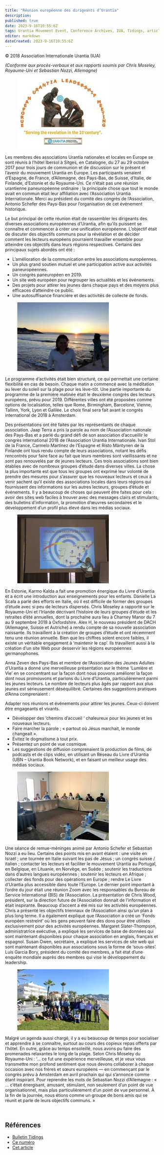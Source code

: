 ```yaml
---
title: "Réunion européenne des dirigeants d’Urantia"
description: 
published: true
date: 2023-9-16T10:55:6Z
tags: Urantia Movement Event, Conference Archives, IUA, Tidings, article
editor: markdown
dateCreated: 2023-9-16T10:55:6Z
---
```


<p class="v-card v-sheet theme--light grey lighten-3 px-2">© 2018 Association Internationale Urantia (IUA)</p>


_(Conforme aux procès-verbaux et aux rapports soumis par Chris Moseley, Royaume-Uni et Sebastian Nozzi, Allemagne)_

<figure id="Figure_1" class="image urantiapedia image-style-align-left">
<img src="/image/article/IUA_Tidings/European-Leaders-Meeting-Image-300x236.jpg">
</figure>

Les membres des associations Urantia nationales et locales en Europe se sont réunis à l’hôtel Ibersol à Sitges, en Catalogne, du 27 au 29 octobre 2017 pour trois jours de communion et de discussion sur le présent et l’avenir du mouvement Urantia en Europe. Les participants venaient d’Espagne, de France, d’Allemagne, des Pays-Bas, de Suisse, d’Italie, de Finlande, d’Estonie et du Royaume-Uni. Ce n’était pas une réunion urantienne paneuropéenne ordinaire ; la principale chose que tout le monde avait en commun était leur affiliation avec l’Association Urantia Internationale. Merci au président du comité des congrès de l’Association, Antonio Schefer des Pays-Bas pour l’organisation de cet événement historique.

Le but principal de cette réunion était de rassembler les dirigeants des diverses associations européennes d’Urantia, afin qu’ils puissent se connaître et commencer à créer une unification européenne. L’objectif était de discuter des objectifs communs pour la révélation et de décider comment les lecteurs européens pourraient travailler ensemble pour atteindre ces objectifs dans leurs régions respectives. Certains des principaux sujets abordés ont été :

- L’amélioration de la communication entre les associations européennes.
- Un plus grand soutien mutuel et une participation active aux activités paneuropéennes.
- Un congrès paneuropéen en 2019.
- Un site web européen pour regrouper les actualités et les événements.
- Des projets pour attirer les jeunes dans chaque pays et des moyens plus efficaces d’atteindre ce public.
- Une autosuffisance financière et des activités de collecte de fonds.

<figure id="Figure_2" class="image urantiapedia image-style-align-right">
<img src="/image/article/IUA_Tidings/Sitges3-300x225.jpg">
</figure>

Le programme d’activités était bien structuré, ce qui permettait une certaine flexibilité en cas de besoin. Chaque matin a commencé avec la méditation au lever du soleil sur la plage pour les lève-tôt. Une partie importante du programme de la première matinée était le deuxième congrès des lecteurs européens, prévu pour 2019. Différentes villes ont été proposées comme options de localisation, telles que Rome, Birmingham, Barcelone, Vienne, Tallinn, York, Lyon et Galilée. Le choix final sera fait avant le congrès international de 2018 à Amsterdam.

Des présentations ont été faites par les représentants de chaque association. Jaap Terra a pris la parole au nom de l’Association nationale des Pays-Bas et a parlé du grand défi de son association d’accueillir le congrès international 2018 de l’Association Urantia Internationale. Ivan Stol de la France, Carmelo Martínez de l’Espagne et Risto Mäntynen de la Finlande ont tous rendu compte de leurs associations, notant les défis rencontrés pour faire face au fait que leurs membres sont vieillissants et ne sont pas renouvelés par de jeunes lecteurs. Ces trois associations sont bien établies avec de nombreux groupes d’étude dans diverses villes. La chose la plus importante est que tous les groupes ont exprimé leur volonté de prendre des mesures pour s’assurer que les nouveaux lecteurs et ceux à venir sachent qu’il existe des associations locales dans leurs régions qui fournissent des informations sur les autres lecteurs, groupes d’étude et événements. Il y a beaucoup de choses qui peuvent être faites pour cela :  avoir des sites web faciles à trouver avec des messages clairs et stimulants, des bulletins d’information, la promotion d’œuvres secondaires et le développement d’un profil plus élevé dans les médias sociaux.

<figure id="Figure_3" class="image urantiapedia image-style-align-left">
<img src="/image/article/IUA_Tidings/Sitges5-300x225.jpg">
</figure>

En Estonie, Karmo Kalda a fait une promotion énergique du Livre d’Urantia et a écrit une introduction aux enseignements pour les enfants. Danielle La Scala a parlé des efforts en Italie, où il est difficile de former des groupes d’étude avec si peu de lecteurs dispersés. Chris Moseley a rapporté sur le Royaume-Uni et l’Irlande décrivant l’histoire de leurs groupes d’étude et les retraites d’été annuelles, dont la prochaine aura lieu à Charney Manor du 7 au 9 septembre 2018 à Oxfordshire. Alex H, le nouveau président de DACH (Allemagne, Suisse et Autriche) a rendu compte de sa nouvelle association naissante. Ils travaillent à la création de groupes d’étude et ont récemment tenu une réunion annuelle. Bien que les chiffres soient encore faibles, il existe un véritable engagement à ‘maintenir le cap’. Ils travaillent aussi à la création d’un site Web pour desservir les régions européennes germanophones.

Anna Zeven des Pays-Bas et membre de l’Association des Jeunes Adultes d’Urantia a donné une merveilleuse présentation sur le thème ‘Lumière et Vie’ en se concentrant sur la façon dont nous pouvons améliorer la façon dont nous promouvons et parlons du Livre d’Urantia, particulièrement parmi les jeunes lecteurs. Le nombre de lecteurs plus âgés par rapport aux plus jeunes est sérieusement déséquilibré. Certaines des suggestions pratiques d’Anna comprenaient :

Adapter nos réunions et événements pour attirer les jeunes. Ceux-ci doivent être engageants et vivants.

- Développer des ’chemins d’accueil ‘ chaleureux pour les jeunes et les nouveaux lecteurs.
- Faire marcher la parole ; « partout où Jésus marchait, le monde changeait ».
- Évitez le dogmatisme à tout prix.
- Présentez un point de vue cosmique.
- Les suggestions de diffusion comprenaient la production de films, de podcasts et de clips vidéo, en utilisant un Réseau du Livre d’Urantia (UBN – Urantia Book Network), et en faisant un meilleur usage des médias sociaux.

<figure id="Figure_4" class="image urantiapedia image-style-align-right">
<img src="/image/article/IUA_Tidings/Sitges1-300x225.jpg">
</figure>

Une séance de remue-méninges animé par Antonio Schefer et Sebastian Nozzi a eu lieu. Certains des points mis en avant étaient : une visite en Israël ; une tournée en Italie suivant les pas de Jésus ; un congrès suisse / italien ; contacter les lecteurs et faciliter le mouvement Urantia au Portugal, en Belgique, en Lituanie, en Norvège, en Suède ; soutenir les traductions dans d’autres langues européennes ; soutenir les lecteurs en Afrique ; collecter des fonds pour des opérations en Europe ; rendre Le Livre d’Urantia plus accessible dans toute l’Europe. Le dernier point important à l’ordre du jour était une réunion Zoom avec les responsables du Bureau de Service International (BIS) de l’Association. La présentation de Chris Wood, président, sur la direction future de l’Association donnait de l’information et était inspirante. Beaucoup d’accent a été mis sur les activités européennes. Chris a présenté les objectifs triennaux de l’Association ainsi qu’un plan à plus long terme. Il a également expliqué que l’Association a créé un ‘Fonds européen restreint’ où les gens peuvent faire des dons pour être utilisés exclusivement pour des activités européennes. Margaret Slater-Thompson, administratrice exécutive, a expliqué les services de base de données qui sont maintenant disponibles pour chaque association en anglais, français et espagnol. Susan Owen, secrétaire, a expliqué les services de site web qui sont maintenant disponibles aux associations sous la forme de ‘sous-sites’. Luis Garcia Bory, président du comité des membres, a fait état d’une enquête mondiale auprès des membres qui vise le développement du leadership.

<figure id="Figure_5" class="image urantiapedia image-style-align-left">
<img src="/image/article/IUA_Tidings/Sitges-Group-300x200.jpg">
</figure>

Malgré un agenda aussi chargé, il y a eu beaucoup de temps pour socialiser et apprendre à se connaître, surtout au cours des copieux repas offerts par l’hôtel. En outre, grâce au temps ensoleillé, nous avons pu faire des promenades relaxantes le long de la plage. Selon Chris Moseley du Royaume-Uni : ‘… ce fut une expérience merveilleuse, et je veux vous transmettre mon profond sentiment que nous devons collaborer à chaque occasion avec nos frères et sœurs européens — en commençant par le congrès prévu à Amsterdam en avril prochain qui qui s’annonce comme étant inspirant. Pour reprendre les mots de Sebastian Nozzi d’Allemagne : « … c’était énergisant, amusant, stimulant, non seulement d’un point de vue organisationnel, mais plus particulièrement d’un point de vue personnel. À la fin de la journée, nous étions comme un groupe de bons amis qui se réunit et parle de leurs objectifs communs. »

<br style="clear:both;"/>

## Références

- [Bulletin Tidings](https://urantia-association.org/newsletter/ncategory/tidings-fr/?lang=fr)
- [Ce numéro](https://urantia-association.org/newsletter/tidings-march-2018/)
- [Cet article](https://urantia-association.org/reunion-europeenne-des-dirigeants-durantia/?lang=fr)

